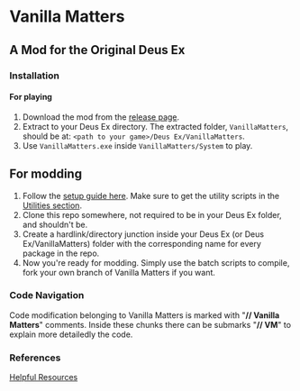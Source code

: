 # Vanilla Matters
## A Mod for the Original Deus Ex

### Installation

#### For playing
1. Download the mod from the [release page](https://github.com/TheMarkie/VanillaMatters/releases).
2. Extract to your Deus Ex directory. The extracted folder, `VanillaMatters`, should be at: `<path to your game>/Deus Ex/VanillaMatters`.
3. Use `VanillaMatters.exe` inside `VanillaMatters/System` to play.

## For modding
1. Follow the [setup guide here](https://github.com/TheMarkie/VanillaMatters/wiki/Setting-Up-Deus-Ex-for-modding). Make sure to get the utility scripts in the [Utilities section](https://github.com/TheMarkie/VanillaMatters/wiki/Setting-Up-Deus-Ex-for-modding#utilities).
2. Clone this repo somewhere, not required to be in your Deus Ex folder, and shouldn't be.  
3. Create a hardlink/directory junction inside your Deus Ex (or Deus Ex/VanillaMatters) folder with the corresponding name for every package in the repo.  
4. Now you're ready for modding. Simply use the batch scripts to compile, fork your own branch of Vanilla Matters if you want.

### Code Navigation
Code modification belonging to Vanilla Matters is marked with "**// Vanilla Matters**" comments. Inside these chunks there can be submarks "**// VM**" to explain more detailedly the code.

### References
[Helpful Resources](https://github.com/TheMarkie/VanillaMatters/wiki/Setting-Up-Deus-Ex-for-modding#helpful-resources)
